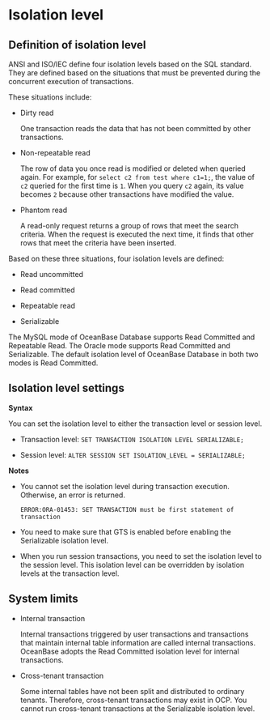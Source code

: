 Isolation level 
====================================



Definition of isolation level 
--------------------------------------

ANSI and ISO/IEC define four isolation levels based on the SQL standard. They are defined based on the situations that must be prevented during the concurrent execution of transactions. 

These situations include:

* Dirty read

  One transaction reads the data that has not been committed by other transactions.
  

* Non-repeatable read

  The row of data you once read is modified or deleted when queried again. For example, for `select c2 from test where c1=1;`, the value of `c2` queried for the first time is `1`. When you query `c2` again, its value becomes `2` because other transactions have modified the value.
  

* Phantom read

  A read-only request returns a group of rows that meet the search criteria. When the request is executed the next time, it finds that other rows that meet the criteria have been inserted.
  




Based on these three situations, four isolation levels are defined:

* Read uncommitted

  

* Read committed

  

* Repeatable read

  

* Serializable

  




The MySQL mode of OceanBase Database supports Read Committed and Repeatable Read. The Oracle mode supports Read Committed and Serializable. The default isolation level of OceanBase Database in both two modes is Read Committed. 

Isolation level settings 
---------------------------------

**Syntax** 

You can set the isolation level to either the transaction level or session level. 

* Transaction level: `SET TRANSACTION ISOLATION LEVEL SERIALIZABLE;`

  

* Session level: `ALTER SESSION SET ISOLATION_LEVEL = SERIALIZABLE;`

  




**Notes** 

* You cannot set the isolation level during transaction execution. Otherwise, an error is returned. 

  `ERROR:ORA-01453: SET TRANSACTION must be first statement of transaction`
  

* You need to make sure that GTS is enabled before enabling the Serializable isolation level.

  

* When you run session transactions, you need to set the isolation level to the session level. This isolation level can be overridden by isolation levels at the transaction level.

  




System limits 
----------------------

* Internal transaction

  Internal transactions triggered by user transactions and transactions that maintain internal table information are called internal transactions. OceanBase adopts the Read Committed isolation level for internal transactions.
  

* Cross-tenant transaction

  Some internal tables have not been split and distributed to ordinary tenants. Therefore, cross-tenant transactions may exist in OCP. You cannot run cross-tenant transactions at the Serializable isolation level.
  



